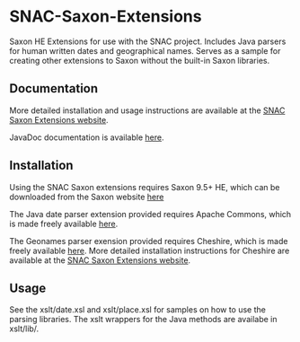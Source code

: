 SNAC-Saxon-Extensions
=====================

Saxon HE Extensions for use with the SNAC project.  Includes Java parsers for human written dates and geographical names.  Serves as a sample for creating other extensions to Saxon without the built-in Saxon libraries.

Documentation
-------------

More detailed installation and usage instructions are available at the [SNAC Saxon Extensions website](http://deternitydx.githun.io/SNAC-Saxon-Extensions "SNAC Saxon Extensions").

JavaDoc documentation is available [here](http://deternitydx.github.io/SNAC-Saxon-Extensions/javadoc/ "JavaDoc Documentation").


Installation
------------

Using the SNAC Saxon extensions requires Saxon 9.5+ HE, which can be downloaded from the Saxon website [here](http://sourceforge.net/projects/saxon/files/ "Saxon Download Page")

The Java date parser extension provided requires Apache Commons, which is made freely available [here](http://commons.apache.org/proper/commons-lang/download_lang.cgi "Apache Commons").

The Geonames parser exension provided requires Cheshire, which is made freely available [here](http://cheshire.berkeley.edu/ "Cheshire").  More detailed installation instructions for Cheshire are available at the [SNAC Saxon Extensions website](http://deternitydx.githun.io/SNAC-Saxon-Extensions "SNAC Saxon Extensions").
  

Usage
------

See the xslt/date.xsl and xslt/place.xsl for samples on how to use the parsing libraries.  The xslt wrappers for the Java methods are availabe in xslt/lib/.
